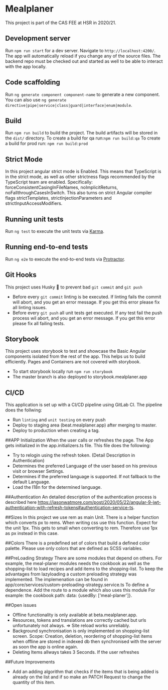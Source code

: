 # Mealplaner

This project is part of the CAS FEE at HSR in 2020/21.

## Development server
Run `npm run start` for a dev server. Navigate to `http://localhost:4200/`. The app will automatically reload if you change any of the source files.
The backend repo must be checked out and started as well to be able to interact with the app locally.

## Code scaffolding
Run `ng generate component component-name` to generate a new component. You can also use `ng generate directive|pipe|service|class|guard|interface|enum|module`.

## Build
Run `npm run build` to build the project. The build artifacts will be stored in the `dist/` directory.
To create a build for qa run:`npm run build:qa`
To create a build for prod run: `npm run build:prod`

## Strict Mode
In this project angular strict mode is Enabled.
This means that TypeScript is in the strict mode, as well as other strictness flags recommended by the TypeScript team are enabled.
Specifically: forceConsistentCasingInFileNames, noImplicitReturns, noFallthroughCasesInSwitch.
This also turns on strict Angular compiler flags strictTemplates, strictInjectionParameters and strictInputAccessModifiers.

## Running unit tests
Run `ng test` to execute the unit tests via [Karma](https://karma-runner.github.io).

## Running end-to-end tests
Run `ng e2e` to execute the end-to-end tests via [Protractor](http://www.protractortest.org/).

## Git Hooks
This project uses Husky 🐶 to prevent bad `git commit` and `git push` 
* Before every `git commit` linting is be executed. If linting fails the commit will abort, and you get an error message. If you get this error please fix all linting issues.
* Before every `git push` all unit tests get executed. If any test fail the push process wil abort, and you get an error message. If you get this error please fix all failing tests.

## Storybook
This project uses storybook to test and showcase the Basic Angular components isolated from the rest of the app. This helps us to build efficiently. 
Pages and Containers are not covered with storybook.
* To start storybook locally run `npm run storybook`
* The master branch is also deployed to storybook.mealplaner.app

## CI/CD
This application is set up with a CI/CD pipeline using GitLab CI. The pipeline does the follwing:
* Run `linting` and `unit testing` on every push 
* Deploy to staging area (beat.mealplaner.app) after merging to master.
* Deploy to production when creating a tag. 

##APP Initialization
When the user calls or refreshes the page. The App gets initialized in the app.initializers.ts file. This file does the following:
* Try to relogin using the refresh token. (Detail Description in Authentication)
* Determines the preferred Language of the user based on his previous visit or browser Settings.
* Determines if the preferred language is supported. If not fallback to the default Language.
* Load the I18n for the determined language.

##Authentication
An detailed description of the authentication process is described here https://jasonwatmore.com/post/2020/05/22/angular-9-jwt-authentication-with-refresh-tokens#authentication-service-ts.


##Sizes
In this project we use rem as main Unit. 
There is a helper function which converts px to rems.
When writing css use this function.
Expect for the unit 1px. This gets to small when converting to rem. Therefore use 1px as px instead in this case.

##Colors
There is a predefined set of colors that build a defined color palette. Please use only colors that are defined as SCSS variables.

##PreLoading Strategy
There are some modules that depend on others. For example, the meal-planer modules needs the cookbook as well as the shopping-list to load recipes and add items to the shopping-list.
To keep the advantages from lazyloading a custom preloading strategy was implemented. The implemenation can be found in app/core/services/custom-preloading-strategy.service.ts
To define a dependence. Add the route to a module which also uses this module For example: the cookbook path: data: {usedBy: ['meal-planer']}.

##Open issues
- Offline functionality is only available at beta.mealplaner.app. 
- Resources, tokens and translations are correctly cached but urls unfortunately not always. => Site reload works unreliably. 
- Background synchronisation is only implemented on shopping-list screen. Scope: Creation, deletion, reordering of shopping-list items when offline are stored in indexed db 
then synchronised with the server as soon the app is online again. 
- Deleting Items allways takes 3 Seconds. If the user refreshes 


##Future Improvements
- Add an adding algorithm that checks if the items that is being added is already on the list and if so make an PATCH Request to change the quantity of this item. 
